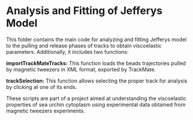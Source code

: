 # Analysis and Fitting of Jefferys Model
This folder contains the main code for analyzing and fitting Jefferys model to the pulling and release phases of tracks to obtain viscoelastic parameters. Additionally, it includes two functions:

**importTrackMateTracks:** This function loads the beads trajectories pulled by magnetic tweezers in XML format, exported by TrackMate.

**trackSelection:** This function allows selecting the proper track for analysis by clicking at one of its ends.

These scripts are part of a project aimed at understanding the viscoelastic properties of sea urchin cytoplasm using experimental data obtained from magnetic tweezers experiments.
